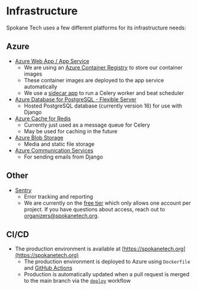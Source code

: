 # Infrastructure

Spokane Tech uses a few different platforms for its infrastructure needs:

## Azure
- [Azure Web App / App Service](https://learn.microsoft.com/en-us/azure/app-service/overview)
    - We are using an [Azure Container Registry](https://learn.microsoft.com/en-us/azure/container-registry/) to store our container images
    - These container images are deployed to the app service automatically
    - We use a [sidecar app](https://learn.microsoft.com/en-us/azure/app-service/tutorial-custom-container-sidecar) to run a Celery worker and beat scheduler
- [Azure Database for PostgreSQL - Flexible Server](https://learn.microsoft.com/en-us/azure/postgresql/)
    - Hosted PostgreSQL database (currently version 16) for use with Django
- [Azure Cache for Redis](https://learn.microsoft.com/en-us/azure/azure-cache-for-redis/)
    - Currently just used as a message queue for Celery
    - May be used for caching in the future
- [Azure Blob Storage](https://learn.microsoft.com/en-us/azure/storage/common/storage-introduction)
    - Media and static file storage
- [Azure Communication Services](https://learn.microsoft.com/en-us/azure/communication-services/)
    - For sending emails from Django

## Other
- [Sentry](https://spokane-tech.sentry.io/issues/)
    - Error tracking and reporting
    - We are currently on the [free tier](https://sentry.io/pricing/?) which only allows one account per project. If you have questions about access, reach out to [organizers@spokanetech.org](mailto:https://spokane-tech.sentry.io/issues/).

## CI/CD
- The production environment is available at [https://spokanetech.org](https://spokanetech.org)
    - The production environment is deployed to Azure using `Dockerfile` and [GitHub Actions](https://docs.github.com/actions)
    - Production is automatically updated when a pull request is merged to the main branch via the [`deploy`](../.github/workflows/deploy_azure.yml) workflow
